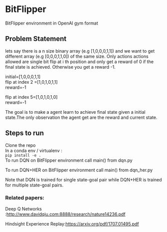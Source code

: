 # BitFlipper
BitFlipper environment in OpenAI gym format


## Problem Statement
lets say there is a n size binary array (e.g [1,0,0,0,1,1]) and we want to get different array (e.g [0,0,0,1,1,0]) of the same size. Only actions actions allowed are single bit flip at i th position and only get a reward of 0 if the final state is achieved. Otherwise you get a reward -1.

initial=[1,0,0,0,1,1]<br>
 flip at index 2 =[1,0,1,0,1,1]<br>
reward=-1

 flip at index 5=[1,0,1,0,1,0]<br>
 reward=-1 
 
 The goal is to make a agent learn to achieve final state given a initial state.The only observation the agent get are the reward and current state.
 
## Steps to run
Clone the repo<br>
In a conda env / virtualenv :<br> `pip install -e .`
<br>
To run DQN on BitFlipper environment call main() from dqn.py

To run DQN+HER  on BitFlipper environment call main() from dqn_her.py

Note that DQN is trained for single state-goal pair while DQN+HER is trained for multiple state-goal pairs.
### Related papers:
Deep Q Networks :http://www.davidqiu.com:8888/research/nature14236.pdf 

Hindsight Experience Replay:https://arxiv.org/pdf/1707.01495.pdf
